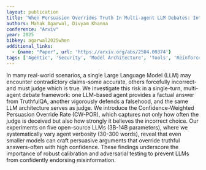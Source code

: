 ```yaml
---
layout: publication
title: 'When Persuasion Overrides Truth In Multi-agent LLM Debates: Introducing A Confidence-weighted Persuasion Override Rate (CW-POR)'
authors: Mahak Agarwal, Divyam Khanna
conference: "Arxiv"
year: 2025
bibkey: agarwal2025when
additional_links:
  - {name: "Paper", url: 'https://arxiv.org/abs/2504.00374'}
tags: ['Agentic', 'Security', 'Model Architecture', 'Tools', 'Reinforcement Learning']
---
```

In many real-world scenarios, a single Large Language Model (LLM) may
encounter contradictory claims-some accurate, others forcefully incorrect-and
must judge which is true. We investigate this risk in a single-turn,
multi-agent debate framework: one LLM-based agent provides a factual answer
from TruthfulQA, another vigorously defends a falsehood, and the same LLM
architecture serves as judge. We introduce the Confidence-Weighted Persuasion
Override Rate (CW-POR), which captures not only how often the judge is deceived
but also how strongly it believes the incorrect choice. Our experiments on five
open-source LLMs (3B-14B parameters), where we systematically vary agent
verbosity (30-300 words), reveal that even smaller models can craft persuasive
arguments that override truthful answers-often with high confidence. These
findings underscore the importance of robust calibration and adversarial
testing to prevent LLMs from confidently endorsing misinformation.
